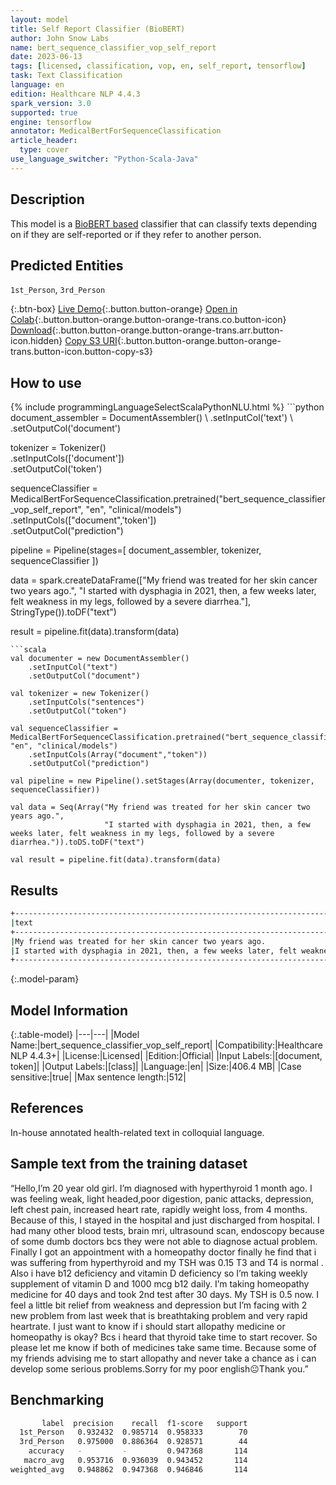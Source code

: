 ```yaml
---
layout: model
title: Self Report Classifier (BioBERT)
author: John Snow Labs
name: bert_sequence_classifier_vop_self_report
date: 2023-06-13
tags: [licensed, classification, vop, en, self_report, tensorflow]
task: Text Classification
language: en
edition: Healthcare NLP 4.4.3
spark_version: 3.0
supported: true
engine: tensorflow
annotator: MedicalBertForSequenceClassification
article_header:
  type: cover
use_language_switcher: "Python-Scala-Java"
---
```


## Description

This model is a [BioBERT based](https://github.com/dmis-lab/biobert) classifier that can classify texts depending on if they are self-reported or if they refer to another person.

## Predicted Entities

`1st_Person`, `3rd_Person`

{:.btn-box}
[Live Demo](https://demo.johnsnowlabs.com/healthcare/VOP/){:.button.button-orange}
[Open in Colab](https://colab.research.google.com/github/JohnSnowLabs/spark-nlp-workshop/blob/master/tutorials/streamlit_notebooks/healthcare/VOICE_OF_PATIENT.ipynb){:.button.button-orange.button-orange-trans.co.button-icon}
[Download](https://s3.amazonaws.com/auxdata.johnsnowlabs.com/clinical/models/bert_sequence_classifier_vop_self_report_en_4.4.3_3.0_1686671270069.zip){:.button.button-orange.button-orange-trans.arr.button-icon.hidden}
[Copy S3 URI](s3://auxdata.johnsnowlabs.com/clinical/models/bert_sequence_classifier_vop_self_report_en_4.4.3_3.0_1686671270069.zip){:.button.button-orange.button-orange-trans.button-icon.button-copy-s3}

## How to use



<div class="tabs-box" markdown="1">
{% include programmingLanguageSelectScalaPythonNLU.html %}
```python
document_assembler = DocumentAssembler() \
    .setInputCol('text') \
    .setOutputCol('document')

tokenizer = Tokenizer() \
    .setInputCols(['document']) \
    .setOutputCol('token')

sequenceClassifier = MedicalBertForSequenceClassification.pretrained("bert_sequence_classifier_vop_self_report", "en", "clinical/models")\
    .setInputCols(["document",'token'])\
    .setOutputCol("prediction")

pipeline = Pipeline(stages=[
    document_assembler,
    tokenizer,
    sequenceClassifier
])

data = spark.createDataFrame(["My friend was treated for her skin cancer two years ago.",
                                  "I started with dysphagia in 2021, then, a few weeks later, felt weakness in my legs, followed by a severe diarrhea."], StringType()).toDF("text")

result = pipeline.fit(data).transform(data)
```
```scala
val documenter = new DocumentAssembler()
    .setInputCol("text")
    .setOutputCol("document")

val tokenizer = new Tokenizer()
    .setInputCols("sentences")
    .setOutputCol("token")

val sequenceClassifier = MedicalBertForSequenceClassification.pretrained("bert_sequence_classifier_vop_self_report", "en", "clinical/models")
    .setInputCols(Array("document","token"))
    .setOutputCol("prediction")

val pipeline = new Pipeline().setStages(Array(documenter, tokenizer, sequenceClassifier))

val data = Seq(Array("My friend was treated for her skin cancer two years ago.",
                     "I started with dysphagia in 2021, then, a few weeks later, felt weakness in my legs, followed by a severe diarrhea.")).toDS.toDF("text")

val result = pipeline.fit(data).transform(data)
```
</div>

## Results

```bash
+-------------------------------------------------------------------------------------------------------------------+------------+
|text                                                                                                               |result      |
+-------------------------------------------------------------------------------------------------------------------+------------+
|My friend was treated for her skin cancer two years ago.                                                           |[3rd_Person]|
|I started with dysphagia in 2021, then, a few weeks later, felt weakness in my legs, followed by a severe diarrhea.|[1st_Person]|
+-------------------------------------------------------------------------------------------------------------------+------------+
```

{:.model-param}
## Model Information

{:.table-model}
|---|---|
|Model Name:|bert_sequence_classifier_vop_self_report|
|Compatibility:|Healthcare NLP 4.4.3+|
|License:|Licensed|
|Edition:|Official|
|Input Labels:|[document, token]|
|Output Labels:|[class]|
|Language:|en|
|Size:|406.4 MB|
|Case sensitive:|true|
|Max sentence length:|512|

## References

In-house annotated health-related text in colloquial language.

## Sample text from the training dataset

“Hello,I’m 20 year old girl. I’m diagnosed with hyperthyroid 1 month ago. I was feeling weak, light headed,poor digestion, panic attacks, depression, left chest pain, increased heart rate, rapidly weight loss, from 4 months. Because of this, I stayed in the hospital and just discharged from hospital. I had many other blood tests, brain mri, ultrasound scan, endoscopy because of some dumb doctors bcs they were not able to diagnose actual problem. Finally I got an appointment with a homeopathy doctor finally he find that i was suffering from hyperthyroid and my TSH was 0.15 T3 and T4 is normal . Also i have b12 deficiency and vitamin D deficiency so I’m taking weekly supplement of vitamin D and 1000 mcg b12 daily. I’m taking homeopathy medicine for 40 days and took 2nd test after 30 days. My TSH is 0.5 now. I feel a little bit relief from weakness and depression but I’m facing with 2 new problem from last week that is breathtaking problem and very rapid heartrate. I just want to know if i should start allopathy medicine or homeopathy is okay? Bcs i heard that thyroid take time to start recover. So please let me know if both of medicines take same time. Because some of my friends advising me to start allopathy and never take a chance as i can develop some serious problems.Sorry for my poor english😐Thank you.”

## Benchmarking

```bash
       label  precision    recall  f1-score   support
  1st_Person   0.932432  0.985714  0.958333        70
  3rd_Person   0.975000  0.886364  0.928571        44
    accuracy   -         -         0.947368       114
   macro_avg   0.953716  0.936039  0.943452       114
weighted_avg   0.948862  0.947368  0.946846       114

```
